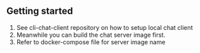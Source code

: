 ## Getting started

1. See cli-chat-client repository on how to setup local chat client
2. Meanwhile you can build the chat server image first. 
3. Refer to docker-compose file for server image name
